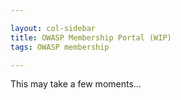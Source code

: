 ```yaml
---

layout: col-sidebar
title: OWASP Membership Portal (WIP)
tags: OWASP membership

---
```


<div id='member-qr' style='float:right;'>
</div>
<div id='member-info'>
This may take a few moments...
</div>

<script>
  $(function() {
      $.get( "https://owaspadmin.azurewebsites.net/api/get-member-info?code=mWP6TjdDSJZOQIZQNtb2fUPuzuIamwaobBZUTnN24JEdtFybiTDl7A==", { authtoken : Cookies.get('CF_Authorization') }, function( data ) {
          alert(data);
          $('#member-info').fill_member_info(data);
          $('#member-qr').kjua({text: data["member_number"]});
        }).fail(function() {
               $('#member-info').html('<strong>Failed to find member information.</strong>')
        });
  })
  
  $.fn.fill_member_info = function(memberdata) {
        if(memberdata) {
          alert(memberdata);
          html = "Welcome, " + memberdata["name"] + ".<br>";
          html += "<strong>Member Number:</strong>" + memberdata['member_number'] + "<br>";
          //html += "<strong>Email:</strong>" + data['emails'][0] + "<br>";
          html += "<strong>Address:</strong>" + memberdata['address'] + "<br>";
          //html += "<strong>Phone:</strong>" + data['phone_numbers'][0] + "<br>";
          html += "<strong>Membership Type:</strong>" + memberdata['membership_type'] + "<br>";
          html += "<strong>Membership Start:</strong>" + memberdata['membership_start'] + "<br>";
          html += "<strong>Membership End:</strong>" + memberdata['membership_end'] + "<br>";
          html += "<strong>Recurring:</strong>" + memberdata['membership_recurring'] + "<br>";
          this.html(html);
        } else {
          this.html('Oops.  Something wicked this way comes');
        }

    }
</script>
